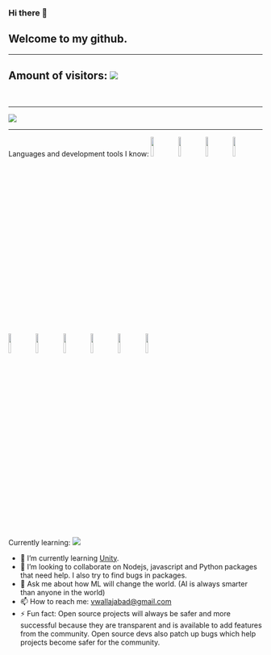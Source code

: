 ### Hi there 👋
## Welcome to my github.
  <hr>
  
## Amount of visitors: <img src="https://profile-counter.glitch.me/vwallajabad/count.svg"/>
  <br>  <hr>

<img src="https://github-readme-stats.vercel.app/api?username=vwallajabad&count_private=true&bg_color=10,ffffff,00ffb3&title_color=00a2ff&text_color=00a2ff"/>
  <br>  <hr>

Languages and development tools I know:
<img src="https://cdn.jsdelivr.net/gh/devicons/devicon/icons/nodejs/nodejs-plain-wordmark.svg" width="10%"/>
<img src="https://cdn.jsdelivr.net/gh/devicons/devicon/icons/python/python-original-wordmark.svg" width="10%"/>
<img src="https://cdn.jsdelivr.net/gh/devicons/devicon/icons/javascript/javascript-original.svg" width="10%"/>
<img src="https://cdn.jsdelivr.net/gh/devicons/devicon/icons/typescript/typescript-plain.svg" width="10%"/>
<img src="https://cdn.jsdelivr.net/gh/devicons/devicon/icons/bootstrap/bootstrap-plain-wordmark.svg" width="10%"/>
<img src="https://cdn.jsdelivr.net/gh/devicons/devicon/icons/markdown/markdown-original.svg"  width="10%"/>
<img src="https://cdn.jsdelivr.net/gh/devicons/devicon/icons/github/github-original-wordmark.svg"  width="10%"/>
<img src="https://cdn.jsdelivr.net/gh/devicons/devicon/icons/git/git-plain-wordmark.svg"  width="10%"/>
<img src="https://cdn.jsdelivr.net/gh/devicons/devicon/icons/css3/css3-plain-wordmark.svg"  width="10%"/>
<img src="https://cdn.jsdelivr.net/gh/devicons/devicon/icons/html5/html5-plain-wordmark.svg"  width="10%"/>

Currently learning: <img src="https://cdn.jsdelivr.net/gh/devicons/devicon/icons/unity/unity-original-wordmark.svg" />


- 🌱 I’m currently learning [Unity](https://unity.com).
- 👯 I’m looking to collaborate on Nodejs, javascript and Python packages that need help. I also try to find bugs in packages.
- 💬 Ask me about how ML will change the world. (AI is always smarter than anyone in the world)
- 📫 How to reach me: vwallajabad@gmail.com
- ⚡ Fun fact: Open source projects will always be safer and more successful because they are transparent and is available to add features from the community. Open source devs also patch up bugs which help projects become safer for the community. 
<!--
**vwallajabad/vwallajabad** is a ✨ _special_ ✨ repository because its `README.md` (this file) appears on your GitHub profile.

Here are some ideas to get you started:

- 🔭 I’m currently working on ...
- 🌱 I’m currently learning [Unity](https://unity.com)
- 👯 I’m looking to collaborate on Nodejs, javascript and Python packages that need help. I also try to find bugs in packages.
- 🤔 I’m looking for help with ...
- 💬 Ask me about how ML will change the world. (AI is always smarter than anyone)
- 📫 How to reach me: vwallajabad@gmail.com
- ⚡ Fun fact: ...
-->
